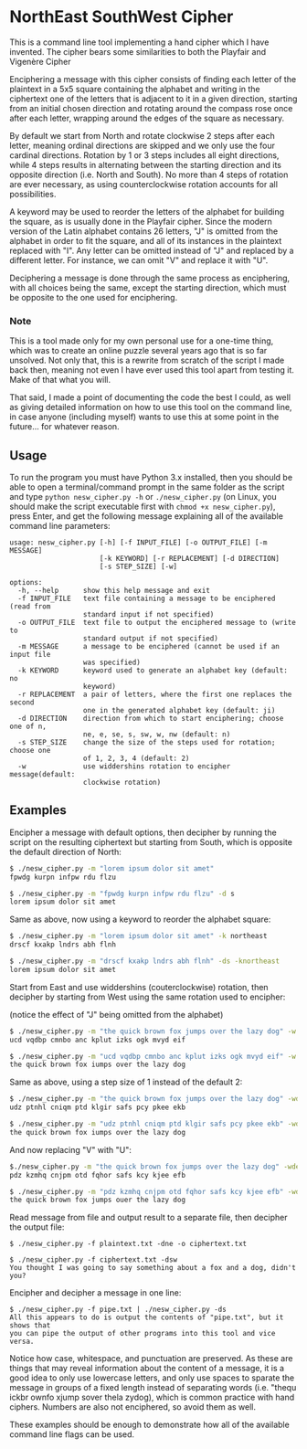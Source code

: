 # NorthEast SouthWest Cipher
This is a command line tool implementing a hand cipher which I have invented.
The cipher bears some similarities to both the Playfair and Vigenère Cipher

Enciphering a message with this cipher consists of finding each letter of the
plaintext in a 5x5 square containing the alphabet and writing in the ciphertext
one of the letters that is adjacent to it in a given direction, starting from an
initial chosen direction and rotating around the compass rose once after each
letter, wrapping around the edges of the square as necessary.

By default we start from North and rotate clockwise 2 steps after each letter,
meaning ordinal directions are skipped and we only use the four cardinal
directions. Rotation by 1 or 3 steps includes all eight directions, while 4
steps results in alternating between the starting direction and its opposite
direction (i.e. North and South). No more than 4 steps of rotation are ever
necessary, as using counterclockwise rotation accounts for all possibilities.

A keyword may be used to reorder the letters of the alphabet for building the
square, as is usually done in the Playfair cipher. Since the modern version of
the Latin alphabet contains 26 letters, "J" is omitted from the alphabet in
order to fit the square, and all of its instances in the plaintext replaced with
"I". Any letter can be omitted instead of "J" and replaced by a different
letter. For instance, we can omit "V" and replace it with "U".

Deciphering a message is done through the same process as enciphering, with all
choices being the same, except the starting direction, which must be opposite to
the one used for enciphering.

### Note

This is a tool made only for my own personal use for a one-time thing, which
was to create an online puzzle several years ago that is so far unsolved. Not
only that, this is a rewrite from scratch of the script I made back then,
meaning not even I have ever used this tool apart from testing it. Make of that
what you will.

That said, I made a point of documenting the code the best I could, as well as
giving detailed information on how to use this tool on the command line, in case
anyone (including myself) wants to use this at some point in the future... for
whatever reason.

## Usage

To run the program you must have Python 3.x installed, then you should be able
to open a terminal/command prompt in the same folder as the script and type
```python nesw_cipher.py -h``` or ```./nesw_cipher.py``` (on Linux, you should
make the script executable first with ```chmod +x nesw_cipher.py```), press
Enter, and get the following message explaining all of the available command
line parameters:

```
usage: nesw_cipher.py [-h] [-f INPUT_FILE] [-o OUTPUT_FILE] [-m MESSAGE]
                      [-k KEYWORD] [-r REPLACEMENT] [-d DIRECTION]
                      [-s STEP_SIZE] [-w]

options:
  -h, --help      show this help message and exit
  -f INPUT_FILE   text file containing a message to be enciphered (read from
                  standard input if not specified)
  -o OUTPUT_FILE  text file to output the enciphered message to (write to
                  standard output if not specified)
  -m MESSAGE      a message to be enciphered (cannot be used if an input file
                  was specified)
  -k KEYWORD      keyword used to generate an alphabet key (default: no
                  keyword)
  -r REPLACEMENT  a pair of letters, where the first one replaces the second
                  one in the generated alphabet key (default: ji)
  -d DIRECTION    direction from which to start enciphering; choose one of n,
                  ne, e, se, s, sw, w, nw (default: n)
  -s STEP_SIZE    change the size of the steps used for rotation; choose one
                  of 1, 2, 3, 4 (default: 2)
  -w              use widdershins rotation to encipher message(default:
                  clockwise rotation)
```

## Examples

Encipher a message with default options, then decipher by running the script on
the resulting ciphertext but starting from South, which is opposite the default
direction of North:

```bash
$ ./nesw_cipher.py -m "lorem ipsum dolor sit amet"
fpwdg kurpn infpw rdu flzu

$ ./nesw_cipher.py -m "fpwdg kurpn infpw rdu flzu" -d s
lorem ipsum dolor sit amet
```

Same as above, now using a keyword to reorder the alphabet square:

```bash
$ ./nesw_cipher.py -m "lorem ipsum dolor sit amet" -k northeast
drscf kxakp lndrs abh flnh

$ ./nesw_cipher.py -m "drscf kxakp lndrs abh flnh" -ds -knortheast
lorem ipsum dolor sit amet
```

Start from East and use widdershins (couterclockwise) rotation, then decipher
by starting from West using the same rotation used to encipher:

(notice the effect of "J" being omitted from the alphabet)
```bash
$ ./nesw_cipher.py -m "the quick brown fox jumps over the lazy dog" -w -de
ucd vqdbp cmnbo anc kplut izks ogk mvyd eif

$ ./nesw_cipher.py -m "ucd vqdbp cmnbo anc kplut izks ogk mvyd eif" -w -dw
the quick brown fox iumps over the lazy dog
```

Same as above, using a step size of 1 instead of the default 2:

```bash
$ ./nesw_cipher.py -m "the quick brown fox jumps over the lazy dog" -wde -s1
udz ptnhl cniqm ptd klgir safs pcy pkee ekb

$ ./nesw_cipher.py -m "udz ptnhl cniqm ptd klgir safs pcy pkee ekb" -wdw -s1
the quick brown fox iumps over the lazy dog
```

And now replacing "V" with "U":

```bash
$./nesw_cipher.py -m "the quick brown fox jumps over the lazy dog" -wde -rvu -s1
pdz kzmhq cnjpm otd fqhor safs kcy kjee efb

$ ./nesw_cipher.py -m "pdz kzmhq cnjpm otd fqhor safs kcy kjee efb" -wdw -rvu -s1
the quick brown fox jumps ouer the lazy dog
```

Read message from file and output result to a separate file, then decipher the
output file:

```
$ ./nesw_cipher.py -f plaintext.txt -dne -o ciphertext.txt

$ ./nesw_cipher.py -f ciphertext.txt -dsw
You thought I was going to say something about a fox and a dog, didn't you?
```

Encipher and decipher a message in one line:

```
$ ./nesw_cipher.py -f pipe.txt | ./nesw_cipher.py -ds
All this appears to do is output the contents of "pipe.txt", but it shows that
you can pipe the output of other programs into this tool and vice versa.
```

Notice how case, whitespace, and punctuation are preserved. As these are things
that may reveal information about the content of a message, it is a good idea to
only use lowercase letters, and only use spaces to sparate the message in groups
of a fixed length instead of separating words (i.e. "thequ ickbr ownfo xjump
sover thela zydog), which is common practice with hand ciphers. Numbers are also
not enciphered, so avoid them as well.

These examples should be enough to demonstrate how all of the available command
line flags can be used.
